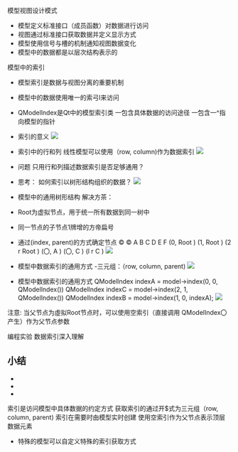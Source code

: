 模型视图设计模式
- 模型定义标准接口（成员函数）对数据进行访问
- 视图通过标准接口获取数据并定义显示方式
- 模型使用信号与槽的机制通知视图数据变化
- 模型中的数据都是以层次结构表示的

模型中的索引
- 模型索引是数据与视图分离的重要机制
- 模型中的数据使用唯一的索弓I来访问
-  QModellndex是Qt中的模型索引类
一包含具体数据的访问途径
一包含一^指向模型的指针

- 索引的意义
![](_v_images_/.png)

-  索引中的行和列
线性模型可以使用（row, column)作为数据索引
![](_v_images_/.png)

-  问题
只用行和列描述数据索引是否足够通用？

-  思考：
如何索引以树形结构组织的数据？
![](_v_images_/.png)

-  模型中的通用树形结构
解决方茶：
-  Root为虚拟节点，用于统一所有数据到同一树中
- 同一节点的子节点1牌增的方帝扁号
- 通过(index, parent)的方式确定节点
© ©
A
B
C
D
E
F
(0, Root )
(1, Root )
(2 r Root )
(〇, A )
(〇, C )
(l
r
 C )
 ![](_v_images_/.png)

-  模型中数据索引的通用方式
-三元组：（row, column, parent)
![](_v_images_/.png)

-  模型中数据索引的通用方式
QModellndex indexA = model->index(0, 0, QModellndex())
QModellndex indexC = model->index(2, 1, QModellndex())
QModellndex indexB = model->index(1, 0, indexA);
![](_v_images_/.png)

注意:
当父节点为虛拟Root节点时，可以使用空索引（直接调用
QModelIndex〇产生）作为父节点参数

编程实验 数据索引深入理解

小结
- 
- 
- 
- 
索引是访问模型中具体数据的约定方式
获取索引的通过开$式为三元组（row, column, parent)
索引在需要时甶模型实时创建
使用空索引作为父节点表示顶层数据元素
-  特殊的模型可以自定义特殊的索引获取方式